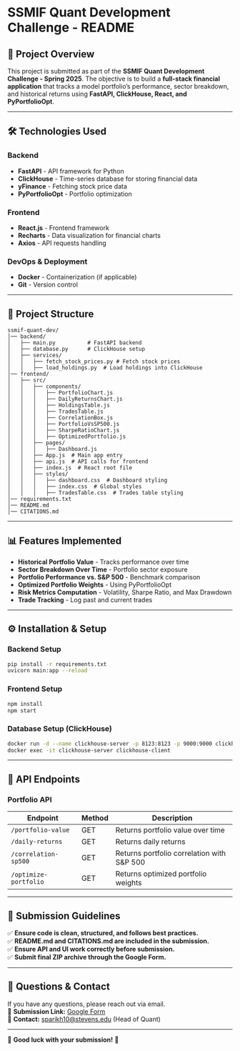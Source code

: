 # **SSMIF Quant Development Challenge - README**

## **📌 Project Overview**
This project is submitted as part of the **SSMIF Quant Development Challenge - Spring 2025**. The objective is to build a **full-stack financial application** that tracks a model portfolio’s performance, sector breakdown, and historical returns using **FastAPI, ClickHouse, React, and PyPortfolioOpt**.

---

## **🛠️ Technologies Used**
### **Backend**
- **FastAPI** - API framework for Python
- **ClickHouse** - Time-series database for storing financial data
- **yFinance** - Fetching stock price data
- **PyPortfolioOpt** - Portfolio optimization

### **Frontend**
- **React.js** - Frontend framework
- **Recharts** - Data visualization for financial charts
- **Axios** - API requests handling

### **DevOps & Deployment**
- **Docker** - Containerization (if applicable)
- **Git** - Version control

---

## **📂 Project Structure**
```
ssmif-quant-dev/
│── backend/
│   ├── main.py          # FastAPI backend
│   ├── database.py      # ClickHouse setup
│   ├── services/
│   │   ├── fetch_stock_prices.py # Fetch stock prices
│   │   ├── load_holdings.py  # Load holdings into ClickHouse
│── frontend/
│   ├── src/
│   │   ├── components/
│   │   │   ├── PortfolioChart.js
│   │   │   ├── DailyReturnsChart.js
│   │   │   ├── HoldingsTable.js
│   │   │   ├── TradesTable.js
│   │   │   ├── CorrelationBox.js
│   │   │   ├── PortfolioVsSP500.js
│   │   │   ├── SharpeRatioChart.js
│   │   │   ├── OptimizedPortfolio.js
│   │   ├── pages/
│   │   │   ├── Dashboard.js
│   │   ├── App.js  # Main app entry
│   │   ├── api.js  # API calls for frontend
│   │   ├── index.js  # React root file
│   │   ├── styles/
│   │   │   ├── dashboard.css  # Dashboard styling
│   │   │   ├── index.css  # Global styles
│   │   │   ├── TradesTable.css  # Trades table styling
│── requirements.txt
│── README.md
│── CITATIONS.md
```

---

## **📊 Features Implemented**
- **Historical Portfolio Value** - Tracks performance over time
- **Sector Breakdown Over Time** - Portfolio sector exposure
- **Portfolio Performance vs. S&P 500** - Benchmark comparison
- **Optimized Portfolio Weights** - Using PyPortfolioOpt
- **Risk Metrics Computation** - Volatility, Sharpe Ratio, and Max Drawdown
- **Trade Tracking** - Log past and current trades

---

## **⚙️ Installation & Setup**
### **Backend Setup**
```sh
pip install -r requirements.txt
uvicorn main:app --reload
```

### **Frontend Setup**
```sh
npm install
npm start
```

### **Database Setup (ClickHouse)**
```sh
docker run -d --name clickhouse-server -p 8123:8123 -p 9000:9000 clickhouse/clickhouse-server
docker exec -it clickhouse-server clickhouse-client
```

---

## **🚀 API Endpoints**
### **Portfolio API**
| Endpoint | Method | Description |
|----------|--------|-------------|
| `/portfolio-value` | GET | Returns portfolio value over time |
| `/daily-returns` | GET | Returns daily returns |
| `/correlation-sp500` | GET | Returns portfolio correlation with S&P 500 |
| `/optimize-portfolio` | GET | Returns optimized portfolio weights |

---

## **📜 Submission Guidelines**
✅ **Ensure code is clean, structured, and follows best practices.**  
✅ **README.md and CITATIONS.md are included in the submission.**  
✅ **Ensure API and UI work correctly before submission.**  
✅ **Submit final ZIP archive through the Google Form.**  

---

## **📩 Questions & Contact**
If you have any questions, please reach out via email.  
🔗 **Submission Link:** [Google Form](https://forms.gle/RHJzrUPQutphFUZS9)  
📧 **Contact:** sparikh10@stevens.edu (Head of Quant)

---

🚀 **Good luck with your submission!** 🎯